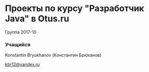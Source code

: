 # Проекты по курсу "Разработчик Java" в Otus.ru
Группа 2017-10

### Учащийся
Konstantin Bryukhanov (Константин Брюханов)

kbr12@yandex.ru
